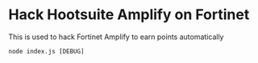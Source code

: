 # Hack Hootsuite Amplify on Fortinet
This is used to hack Fortinet Amplify to earn points automatically

`node index.js [DEBUG]`

